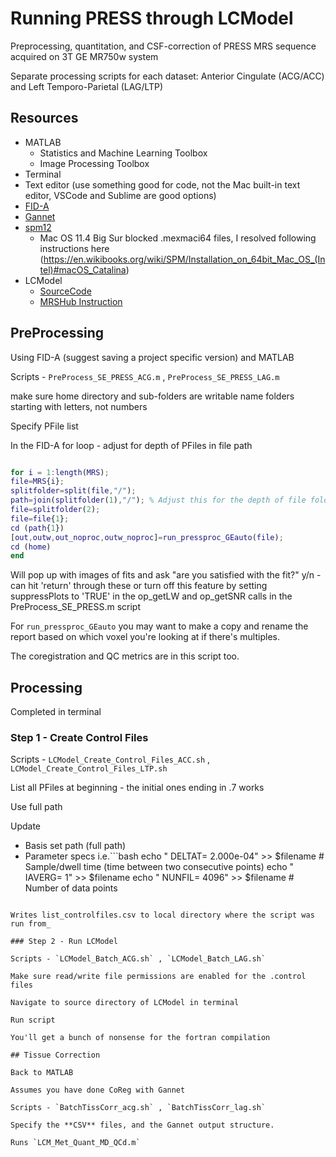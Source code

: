 # Running PRESS through LCModel
Preprocessing, quantitation, and CSF-correction of PRESS MRS sequence acquired on 3T GE MR750w system

Separate processing scripts for each dataset: Anterior Cingulate (ACG/ACC) and Left Temporo-Parietal (LAG/LTP)

## Resources
- MATLAB
	- Statistics and Machine Learning Toolbox
	- Image Processing Toolbox
- Terminal
- Text editor (use something good for code, not the Mac built-in text editor, VSCode and Sublime are good options)
- [FID-A](https://github.com/CIC-methods/FID-A)
- [Gannet](https://github.com/markmikkelsen/Gannet)
- [spm12](https://www.fil.ion.ucl.ac.uk/spm/software/spm12/)
	- Mac OS 11.4 Big Sur blocked .mexmaci64 files, I resolved following instructions here (https://en.wikibooks.org/wiki/SPM/Installation_on_64bit_Mac_OS_(Intel)#macOS_Catalina)
- LCModel
	- [SourceCode](http://s-provencher.com/lcm-test.shtml)
	- [MRSHub Instruction](https://forum.mrshub.org/t/building-lcmodel/317)

## PreProcessing

Using FID-A (suggest saving a project specific version) and MATLAB

Scripts - `PreProcess_SE_PRESS_ACG.m` , `PreProcess_SE_PRESS_LAG.m`

make sure home directory and sub-folders are writable
name folders starting with letters, not numbers

Specify PFile list

In the FID-A for loop - adjust for depth of PFiles in file path

```matlab

for i = 1:length(MRS);
file=MRS{i};
splitfolder=split(file,"/");
path=join(splitfolder(1),"/"); % Adjust this for the depth of file folders
file=splitfolder(2);
file=file{1};
cd (path{1})
[out,outw,out_noproc,outw_noproc]=run_pressproc_GEauto(file);
cd (home)
end

```

Will pop up with images of fits and ask "are you satisfied with the fit?" y/n - can hit 'return' through these or turn off this feature by setting suppressPlots to 'TRUE' in the op_getLW and op_getSNR calls in the PreProcess_SE_PRESS.m script

For `run_pressproc_GEauto` you may want to make a copy and rename the report based on which voxel you're looking at if there's multiples.
 
The coregistration and QC metrics are in this script too. 


## Processing

Completed in terminal

### Step 1 - Create Control Files

Scripts - `LCModel_Create_Control_Files_ACC.sh` , `LCModel_Create_Control_Files_LTP.sh`

List all PFiles at beginning - the initial ones ending in .7 works

Use full path

Update
- Basis set path (full path)
- Parameter specs
i.e.```bash
	echo " DELTAT= 2.000e-04" >> $filename # Sample/dwell time (time between two consecutive points)
	echo " IAVERG= 1" >> $filename
	echo " NUNFIL= 4096" >> $filename # Number of data points
```

Writes list_controlfiles.csv to local directory where the script was run from_

### Step 2 - Run LCModel 

Scripts - `LCModel_Batch_ACG.sh` , `LCModel_Batch_LAG.sh`

Make sure read/write file permissions are enabled for the .control files

Navigate to source directory of LCModel in terminal 

Run script 

You'll get a bunch of nonsense for the fortran compilation

## Tissue Correction

Back to MATLAB

Assumes you have done CoReg with Gannet

Scripts - `BatchTissCorr_acg.sh` , `BatchTissCorr_lag.sh` 

Specify the **CSV** files, and the Gannet output structure.

Runs `LCM_Met_Quant_MD_QCd.m`
